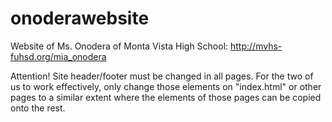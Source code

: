 # onoderawebsite
Website of Ms. Onodera of Monta Vista High School: http://mvhs-fuhsd.org/mia_onodera

Attention!
Site header/footer must be changed in all pages. For the two of us to work effectively, only change those elements on "index.html" or other pages to a similar extent where the elements of those pages can be copied onto the rest.